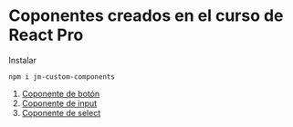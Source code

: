 # Coponentes creados en el curso de React Pro

Instalar

```
npm i jm-custom-components
```

1. [Coponente de botón](#boton)
2. [Coponente de input](#input)
3. [Coponente de select](#select)
